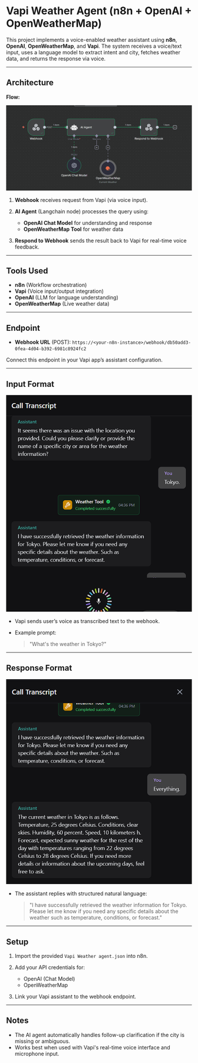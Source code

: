 # Vapi Weather Agent (n8n + OpenAI + OpenWeatherMap)

This project implements a voice-enabled weather assistant using **n8n**, **OpenAI**, **OpenWeatherMap**, and **Vapi**. The system receives a voice/text input, uses a language model to extract intent and city, fetches weather data, and returns the response via voice.

---

## Architecture

**Flow:**

![Flow](assets/workflow.png)

1. **Webhook** receives request from Vapi (via voice input).
2. **AI Agent** (Langchain node) processes the query using:

   * **OpenAI Chat Model** for understanding and response
   * **OpenWeatherMap Tool** for weather data
3. **Respond to Webhook** sends the result back to Vapi for real-time voice feedback.

---

## Tools Used

* **n8n** (Workflow orchestration)
* **Vapi** (Voice input/output integration)
* **OpenAI** (LLM for language understanding)
* **OpenWeatherMap** (Live weather data)

---

## Endpoint

* **Webhook URL** (POST):
  `https://<your-n8n-instance>/webhook/db50add3-0fea-4d04-b392-6981c8924fc2`

Connect this endpoint in your Vapi app’s assistant configuration.

---

## Input Format

![image](assets/image.png)

* Vapi sends user’s voice as transcribed text to the webhook.
* Example prompt:

  > "What's the weather in Tokyo?"

---

## Response Format

![image](assets/image2.png)

* The assistant replies with structured natural language:

  > "I have successfully retrieved the weather information for Tokyo. Please let me know if you need any specific details about the weather such as temperature, conditions, or forecast."

---

## Setup

1. Import the provided `Vapi Weather agent.json` into n8n.
2. Add your API credentials for:

   * OpenAI (Chat Model)
   * OpenWeatherMap
3. Link your Vapi assistant to the webhook endpoint.

---

## Notes

* The AI agent automatically handles follow-up clarification if the city is missing or ambiguous.
* Works best when used with Vapi's real-time voice interface and microphone input.